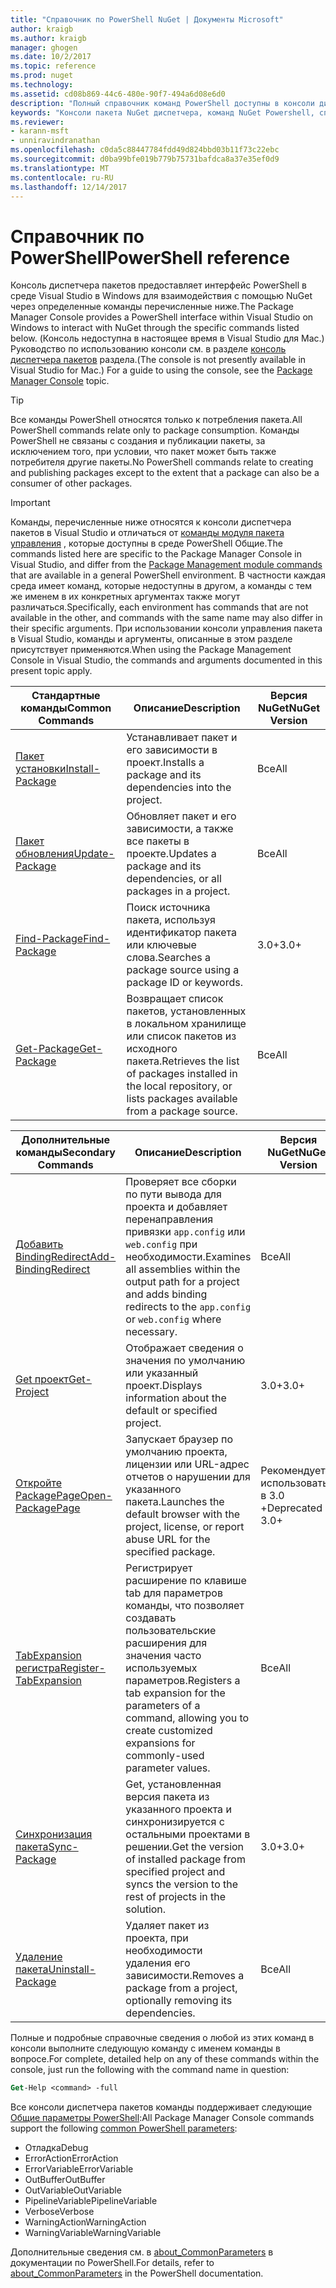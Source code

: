 ```yaml
---
title: "Справочник по PowerShell NuGet | Документы Microsoft"
author: kraigb
ms.author: kraigb
manager: ghogen
ms.date: 10/2/2017
ms.topic: reference
ms.prod: nuget
ms.technology: 
ms.assetid: cd08b869-44c6-480e-90f7-494a6d08e6d0
description: "Полный справочник команд PowerShell доступны в консоли диспетчера пакетов NuGet в Visual Studio."
keywords: "Консоли пакета NuGet диспетчера, команд NuGet Powershell, справочник по NuGet Powershell"
ms.reviewer:
- karann-msft
- unniravindranathan
ms.openlocfilehash: c0da5c88447784fdd49d824bbd03b11f73c22ebc
ms.sourcegitcommit: d0ba99bfe019b779b75731bafdca8a37e35ef0d9
ms.translationtype: MT
ms.contentlocale: ru-RU
ms.lasthandoff: 12/14/2017
---
```

# <a name="powershell-reference"></a><span data-ttu-id="45390-104">Справочник по PowerShell</span><span class="sxs-lookup"><span data-stu-id="45390-104">PowerShell reference</span></span>

<span data-ttu-id="45390-105">Консоль диспетчера пакетов предоставляет интерфейс PowerShell в среде Visual Studio в Windows для взаимодействия с помощью NuGet через определенные команды перечисленные ниже.</span><span class="sxs-lookup"><span data-stu-id="45390-105">The Package Manager Console provides a PowerShell interface within Visual Studio on Windows to interact with NuGet through the specific commands listed below.</span></span> <span data-ttu-id="45390-106">(Консоль недоступна в настоящее время в Visual Studio для Mac.) Руководство по использованию консоли см. в разделе [консоль диспетчера пакетов](../tools/package-manager-console.md) раздела.</span><span class="sxs-lookup"><span data-stu-id="45390-106">(The console is not presently available in Visual Studio for Mac.) For a guide to using the console, see the [Package Manager Console](../tools/package-manager-console.md) topic.</span></span>

> [!Tip]
> <span data-ttu-id="45390-107">Все команды PowerShell относятся только к потребления пакета.</span><span class="sxs-lookup"><span data-stu-id="45390-107">All PowerShell commands relate only to package consumption.</span></span> <span data-ttu-id="45390-108">Команды PowerShell не связаны с создания и публикации пакеты, за исключением того, при условии, что пакет может быть также потребителя другие пакеты.</span><span class="sxs-lookup"><span data-stu-id="45390-108">No PowerShell commands relate to creating and publishing packages except to the extent that a package can also be a consumer of other packages.</span></span>

> [!Important]
> <span data-ttu-id="45390-109">Команды, перечисленные ниже относятся к консоли диспетчера пакетов в Visual Studio и отличаться от [команды модуля пакета управления](https://msdn.microsoft.com/powershell/reference/6/packagemanagement/packagemanagement) , которые доступны в среде PowerShell Общие.</span><span class="sxs-lookup"><span data-stu-id="45390-109">The commands listed here are specific to the Package Manager Console in Visual Studio, and differ from the [Package Management module commands](https://msdn.microsoft.com/powershell/reference/6/packagemanagement/packagemanagement) that are available in a general PowerShell environment.</span></span> <span data-ttu-id="45390-110">В частности каждая среда имеет команд, которые недоступны в другом, а команды с тем же именем в их конкретных аргументах также могут различаться.</span><span class="sxs-lookup"><span data-stu-id="45390-110">Specifically, each environment has commands that are not available in the other, and commands with the same name may also differ in their specific arguments.</span></span> <span data-ttu-id="45390-111">При использовании консоли управления пакета в Visual Studio, команды и аргументы, описанные в этом разделе присутствует применяются.</span><span class="sxs-lookup"><span data-stu-id="45390-111">When using the Package Management Console in Visual Studio, the commands and arguments documented in this present topic apply.</span></span>

| <span data-ttu-id="45390-112">Стандартные команды</span><span class="sxs-lookup"><span data-stu-id="45390-112">Common Commands</span></span> | <span data-ttu-id="45390-113">Описание</span><span class="sxs-lookup"><span data-stu-id="45390-113">Description</span></span> | <span data-ttu-id="45390-114">Версия NuGet</span><span class="sxs-lookup"><span data-stu-id="45390-114">NuGet Version</span></span> |
| --- | --- | --- |
| [<span data-ttu-id="45390-115">Пакет установки</span><span class="sxs-lookup"><span data-stu-id="45390-115">Install-Package</span></span>](ps-ref-install-package.md) | <span data-ttu-id="45390-116">Устанавливает пакет и его зависимости в проект.</span><span class="sxs-lookup"><span data-stu-id="45390-116">Installs a package and its dependencies into the project.</span></span> | <span data-ttu-id="45390-117">Все</span><span class="sxs-lookup"><span data-stu-id="45390-117">All</span></span> |
| [<span data-ttu-id="45390-118">Пакет обновления</span><span class="sxs-lookup"><span data-stu-id="45390-118">Update-Package</span></span>](ps-ref-update-package.md) | <span data-ttu-id="45390-119">Обновляет пакет и его зависимости, а также все пакеты в проекте.</span><span class="sxs-lookup"><span data-stu-id="45390-119">Updates a package and its dependencies, or all packages in a project.</span></span> | <span data-ttu-id="45390-120">Все</span><span class="sxs-lookup"><span data-stu-id="45390-120">All</span></span> |
| [<span data-ttu-id="45390-121">Find-Package</span><span class="sxs-lookup"><span data-stu-id="45390-121">Find-Package</span></span>](ps-ref-find-package.md) | <span data-ttu-id="45390-122">Поиск источника пакета, используя идентификатор пакета или ключевые слова.</span><span class="sxs-lookup"><span data-stu-id="45390-122">Searches a package source using a package ID or keywords.</span></span> | <span data-ttu-id="45390-123">3.0+</span><span class="sxs-lookup"><span data-stu-id="45390-123">3.0+</span></span> |
| [<span data-ttu-id="45390-124">Get-Package</span><span class="sxs-lookup"><span data-stu-id="45390-124">Get-Package</span></span>](ps-ref-get-package.md) | <span data-ttu-id="45390-125">Возвращает список пакетов, установленных в локальном хранилище или список пакетов из исходного пакета.</span><span class="sxs-lookup"><span data-stu-id="45390-125">Retrieves the list of packages installed in the local repository, or lists packages available from a package source.</span></span> | <span data-ttu-id="45390-126">Все</span><span class="sxs-lookup"><span data-stu-id="45390-126">All</span></span> |

| <span data-ttu-id="45390-127">Дополнительные команды</span><span class="sxs-lookup"><span data-stu-id="45390-127">Secondary Commands</span></span> | <span data-ttu-id="45390-128">Описание</span><span class="sxs-lookup"><span data-stu-id="45390-128">Description</span></span> | <span data-ttu-id="45390-129">Версия NuGet</span><span class="sxs-lookup"><span data-stu-id="45390-129">NuGet Version</span></span> |
| --- | --- | --- |
| [<span data-ttu-id="45390-130">Добавить BindingRedirect</span><span class="sxs-lookup"><span data-stu-id="45390-130">Add-BindingRedirect</span></span>](ps-ref-add-bindingredirect.md) | <span data-ttu-id="45390-131">Проверяет все сборки по пути вывода для проекта и добавляет перенаправления привязки `app.config` или `web.config` при необходимости.</span><span class="sxs-lookup"><span data-stu-id="45390-131">Examines all assemblies within the output path for a project and adds binding redirects to the `app.config` or `web.config` where necessary.</span></span> | <span data-ttu-id="45390-132">Все</span><span class="sxs-lookup"><span data-stu-id="45390-132">All</span></span> |
| [<span data-ttu-id="45390-133">Get проект</span><span class="sxs-lookup"><span data-stu-id="45390-133">Get-Project</span></span>](ps-ref-get-project.md) | <span data-ttu-id="45390-134">Отображает сведения о значения по умолчанию или указанный проект.</span><span class="sxs-lookup"><span data-stu-id="45390-134">Displays information about the default or specified project.</span></span> | <span data-ttu-id="45390-135">3.0+</span><span class="sxs-lookup"><span data-stu-id="45390-135">3.0+</span></span> |
| [<span data-ttu-id="45390-136">Откройте PackagePage</span><span class="sxs-lookup"><span data-stu-id="45390-136">Open-PackagePage</span></span>](ps-ref-open-packagepage.md) | <span data-ttu-id="45390-137">Запускает браузер по умолчанию проекта, лицензии или URL-адрес отчетов о нарушении для указанного пакета.</span><span class="sxs-lookup"><span data-stu-id="45390-137">Launches the default browser with the project, license, or report abuse URL for the specified package.</span></span> | <span data-ttu-id="45390-138">Рекомендуется использовать в 3.0 +</span><span class="sxs-lookup"><span data-stu-id="45390-138">Deprecated in 3.0+</span></span> |
| [<span data-ttu-id="45390-139">TabExpansion регистра</span><span class="sxs-lookup"><span data-stu-id="45390-139">Register-TabExpansion</span></span>](ps-ref-register-tabexpansion.md) | <span data-ttu-id="45390-140">Регистрирует расширение по клавише tab для параметров команды, что позволяет создавать пользовательские расширения для значения часто используемых параметров.</span><span class="sxs-lookup"><span data-stu-id="45390-140">Registers a tab expansion for the parameters of a command, allowing you to create customized expansions for commonly-used parameter values.</span></span> | <span data-ttu-id="45390-141">Все</span><span class="sxs-lookup"><span data-stu-id="45390-141">All</span></span> |
| [<span data-ttu-id="45390-142">Синхронизация пакета</span><span class="sxs-lookup"><span data-stu-id="45390-142">Sync-Package</span></span>](ps-ref-sync-package.md) | <span data-ttu-id="45390-143">Get, установленная версия пакета из указанного проекта и синхронизируется с остальными проектами в решении.</span><span class="sxs-lookup"><span data-stu-id="45390-143">Get the version of installed package from specified project and syncs the version to the rest of projects in the solution.</span></span> | <span data-ttu-id="45390-144">3.0+</span><span class="sxs-lookup"><span data-stu-id="45390-144">3.0+</span></span> |
| [<span data-ttu-id="45390-145">Удаление пакета</span><span class="sxs-lookup"><span data-stu-id="45390-145">Uninstall-Package</span></span>](ps-ref-uninstall-package.md) | <span data-ttu-id="45390-146">Удаляет пакет из проекта, при необходимости удаления его зависимости.</span><span class="sxs-lookup"><span data-stu-id="45390-146">Removes a package from a project, optionally removing its dependencies.</span></span> | <span data-ttu-id="45390-147">Все</span><span class="sxs-lookup"><span data-stu-id="45390-147">All</span></span> |

<span data-ttu-id="45390-148">Полные и подробные справочные сведения о любой из этих команд в консоли выполните следующую команду с именем команды в вопросе.</span><span class="sxs-lookup"><span data-stu-id="45390-148">For complete, detailed help on any of these commands within the console, just run the following with the command name in question:</span></span>

```ps
Get-Help <command> -full
```

<span data-ttu-id="45390-149">Все консоли диспетчера пакетов команды поддерживает следующие [Общие параметры PowerShell](http://go.microsoft.com/fwlink/?LinkID=113216):</span><span class="sxs-lookup"><span data-stu-id="45390-149">All Package Manager Console commands support the following [common PowerShell parameters](http://go.microsoft.com/fwlink/?LinkID=113216):</span></span>

- <span data-ttu-id="45390-150">Отладка</span><span class="sxs-lookup"><span data-stu-id="45390-150">Debug</span></span>
- <span data-ttu-id="45390-151">ErrorAction</span><span class="sxs-lookup"><span data-stu-id="45390-151">ErrorAction</span></span>
- <span data-ttu-id="45390-152">ErrorVariable</span><span class="sxs-lookup"><span data-stu-id="45390-152">ErrorVariable</span></span>
- <span data-ttu-id="45390-153">OutBuffer</span><span class="sxs-lookup"><span data-stu-id="45390-153">OutBuffer</span></span>
- <span data-ttu-id="45390-154">OutVariable</span><span class="sxs-lookup"><span data-stu-id="45390-154">OutVariable</span></span>
- <span data-ttu-id="45390-155">PipelineVariable</span><span class="sxs-lookup"><span data-stu-id="45390-155">PipelineVariable</span></span>
- <span data-ttu-id="45390-156">Verbose</span><span class="sxs-lookup"><span data-stu-id="45390-156">Verbose</span></span>
- <span data-ttu-id="45390-157">WarningAction</span><span class="sxs-lookup"><span data-stu-id="45390-157">WarningAction</span></span>
- <span data-ttu-id="45390-158">WarningVariable</span><span class="sxs-lookup"><span data-stu-id="45390-158">WarningVariable</span></span>

<span data-ttu-id="45390-159">Дополнительные сведения см. в [about_CommonParameters](http://go.microsoft.com/fwlink/?LinkID=113216) в документации по PowerShell.</span><span class="sxs-lookup"><span data-stu-id="45390-159">For details, refer to [about_CommonParameters](http://go.microsoft.com/fwlink/?LinkID=113216) in the PowerShell documentation.</span></span>
